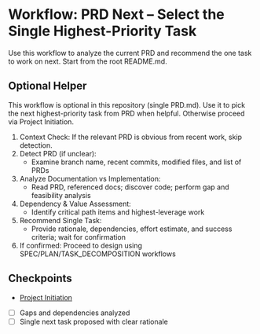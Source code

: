 # Workflow: PRD Next – Select the Single Highest-Priority Task

Use this workflow to analyze the current PRD and recommend the one task to work on next. Start from the root README.md.

## Optional Helper

This workflow is optional in this repository (single PRD.md). Use it to pick the next highest-priority task from PRD when helpful. Otherwise proceed via Project Initiation.


1. Context Check: If the relevant PRD is obvious from recent work, skip detection.
2. Detect PRD (if unclear):
   - Examine branch name, recent commits, modified files, and list of PRDs
3. Analyze Documentation vs Implementation:
   - Read PRD, referenced docs; discover code; perform gap and feasibility analysis
4. Dependency & Value Assessment:
   - Identify critical path items and highest-leverage work
5. Recommend Single Task:
   - Provide rationale, dependencies, effort estimate, and success criteria; wait for confirmation
6. If confirmed: Proceed to design using SPEC/PLAN/TASK_DECOMPOSITION workflows

## Checkpoints

- [Project Initiation](../01-project-initiation.md)
- [ ] Gaps and dependencies analyzed
- [ ] Single next task proposed with clear rationale
